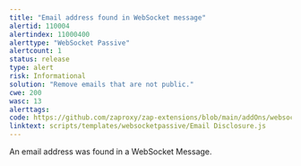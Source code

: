 ```yaml
---
title: "Email address found in WebSocket message"
alertid: 110004
alertindex: 11000400
alerttype: "WebSocket Passive"
alertcount: 1
status: release
type: alert
risk: Informational
solution: "Remove emails that are not public."
cwe: 200
wasc: 13
alerttags: 
code: https://github.com/zaproxy/zap-extensions/blob/main/addOns/websocket/src/main/zapHomeFiles/scripts/templates/websocketpassive/Email%20Disclosure.js
linktext: scripts/templates/websocketpassive/Email Disclosure.js
---
```

An email address was found in a WebSocket Message.
